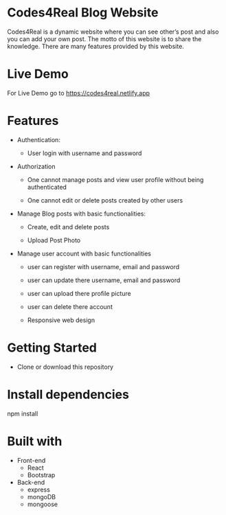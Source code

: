 # Codes4Real Blog Website
Codes4Real is a dynamic website where you can see other’s post and also you can add your own post. The motto of this website is to share the knowledge. There are many features provided by this website.
# Live Demo
For Live Demo go to https://codes4real.netlify.app

# Features

  * Authentication:
  
    * User login with username and password
    
  * Authorization

    * One cannot manage posts and view user profile without being authenticated
    
    * One cannot edit or delete posts created by other users
    
  * Manage Blog posts with basic functionalities:

    * Create, edit and delete posts
    
    * Upload Post Photo

  * Manage user account with basic functionalities

    * user can register with username, email and password
    
    * user can update there username, email and password
    
    * user can upload there profile picture
    
    * user can delete there account
    
    * Responsive web design

# Getting Started

* Clone or download this repository
    
# Install dependencies
npm install

# Built with
   * Front-end
     * React
     * Bootstrap
   * Back-end
     * express
     * mongoDB
     * mongoose
